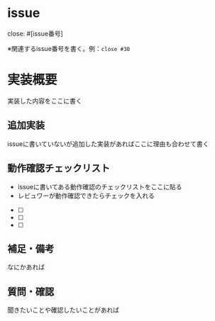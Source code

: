 # issue

close: #[issue番号]

※関連するissue番号を書く。例：`close #30`

# 実装概要

実装した内容をここに書く

## 追加実装

issueに書いていないが追加した実装があればここに理由も合わせて書く

## 動作確認チェックリスト

- issueに書いてある動作確認のチェックリストをここに貼る
- レビュワーが動作確認できたらチェックを入れる
- [ ]
- [ ]
- [ ]

## 補足・備考

なにかあれば

## 質問・確認

聞きたいことや確認したいことがあれば
